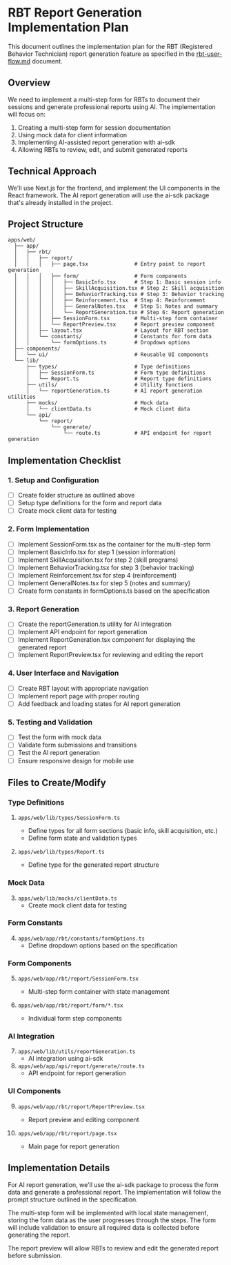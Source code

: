 # RBT Report Generation Implementation Plan

This document outlines the implementation plan for the RBT (Registered Behavior Technician) report generation feature as specified in the [rbt-user-flow.md](../docs/rbt-user-flow.md) document.

## Overview

We need to implement a multi-step form for RBTs to document their sessions and generate professional reports using AI. The implementation will focus on:

1. Creating a multi-step form for session documentation
2. Using mock data for client information
3. Implementing AI-assisted report generation with ai-sdk
4. Allowing RBTs to review, edit, and submit generated reports

## Technical Approach

We'll use Next.js for the frontend, and implement the UI components in the React framework. The AI report generation will use the ai-sdk package that's already installed in the project.

## Project Structure

```
apps/web/
  ├── app/
  │   ├── rbt/
  │   │   ├── report/
  │   │   │   ├── page.tsx               # Entry point to report generation
  │   │   │   ├── form/                  # Form components
  │   │   │   │   ├── BasicInfo.tsx      # Step 1: Basic session info
  │   │   │   │   ├── SkillAcquisition.tsx # Step 2: Skill acquisition
  │   │   │   │   ├── BehaviorTracking.tsx # Step 3: Behavior tracking
  │   │   │   │   ├── Reinforcement.tsx  # Step 4: Reinforcement
  │   │   │   │   ├── GeneralNotes.tsx   # Step 5: Notes and summary
  │   │   │   │   └── ReportGeneration.tsx # Step 6: Report generation
  │   │   │   ├── SessionForm.tsx        # Multi-step form container
  │   │   │   └── ReportPreview.tsx      # Report preview component
  │   │   ├── layout.tsx                 # Layout for RBT section
  │   │   └── constants/                 # Constants for form data
  │   │       └── formOptions.ts         # Dropdown options
  ├── components/
  │   └── ui/                            # Reusable UI components
  └── lib/
      ├── types/                         # Type definitions
      │   ├── SessionForm.ts             # Form type definitions
      │   └── Report.ts                  # Report type definitions
      ├── utils/                         # Utility functions
      │   └── reportGeneration.ts        # AI report generation utilities
      ├── mocks/                         # Mock data
      │   └── clientData.ts              # Mock client data
      └── api/
          └── report/
              └── generate/
                  └── route.ts           # API endpoint for report generation
```

## Implementation Checklist

### 1. Setup and Configuration

- [ ] Create folder structure as outlined above
- [ ] Setup type definitions for the form and report data
- [ ] Create mock client data for testing

### 2. Form Implementation

- [ ] Implement SessionForm.tsx as the container for the multi-step form
- [ ] Implement BasicInfo.tsx for step 1 (session information)
- [ ] Implement SkillAcquisition.tsx for step 2 (skill programs)
- [ ] Implement BehaviorTracking.tsx for step 3 (behavior tracking)
- [ ] Implement Reinforcement.tsx for step 4 (reinforcement)
- [ ] Implement GeneralNotes.tsx for step 5 (notes and summary)
- [ ] Create form constants in formOptions.ts based on the specification

### 3. Report Generation

- [ ] Create the reportGeneration.ts utility for AI integration
- [ ] Implement API endpoint for report generation
- [ ] Implement ReportGeneration.tsx component for displaying the generated report
- [ ] Implement ReportPreview.tsx for reviewing and editing the report

### 4. User Interface and Navigation

- [ ] Create RBT layout with appropriate navigation
- [ ] Implement report page with proper routing
- [ ] Add feedback and loading states for AI report generation

### 5. Testing and Validation

- [ ] Test the form with mock data
- [ ] Validate form submissions and transitions
- [ ] Test the AI report generation
- [ ] Ensure responsive design for mobile use

## Files to Create/Modify

### Type Definitions

1. `apps/web/lib/types/SessionForm.ts`

   - Define types for all form sections (basic info, skill acquisition, etc.)
   - Define form state and validation types

2. `apps/web/lib/types/Report.ts`
   - Define type for the generated report structure

### Mock Data

3. `apps/web/lib/mocks/clientData.ts`
   - Create mock client data for testing

### Form Constants

4. `apps/web/app/rbt/constants/formOptions.ts`
   - Define dropdown options based on the specification

### Form Components

5. `apps/web/app/rbt/report/SessionForm.tsx`

   - Multi-step form container with state management

6. `apps/web/app/rbt/report/form/*.tsx`
   - Individual form step components

### AI Integration

7. `apps/web/lib/utils/reportGeneration.ts`
   - AI integration using ai-sdk
8. `apps/web/app/api/report/generate/route.ts`
   - API endpoint for report generation

### UI Components

9. `apps/web/app/rbt/report/ReportPreview.tsx`

   - Report preview and editing component

10. `apps/web/app/rbt/report/page.tsx`
    - Main page for report generation

## Implementation Details

For AI report generation, we'll use the ai-sdk package to process the form data and generate a professional report. The implementation will follow the prompt structure outlined in the specification.

The multi-step form will be implemented with local state management, storing the form data as the user progresses through the steps. The form will include validation to ensure all required data is collected before generating the report.

The report preview will allow RBTs to review and edit the generated report before submission.
